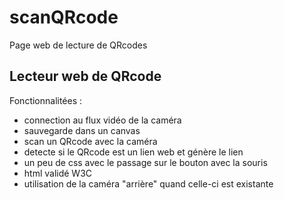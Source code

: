 # scanQRcode
Page web de lecture de QRcodes

## Lecteur web de QRcode

Fonctionnalitées :
* connection au flux vidéo de la caméra
* sauvegarde dans un canvas
* scan un QRcode avec la caméra
* detecte si le QRcode est un lien web et génère le lien
* un peu de css avec le passage sur le bouton avec la souris
* html validé W3C
* utilisation de la caméra "arrière" quand celle-ci est existante
